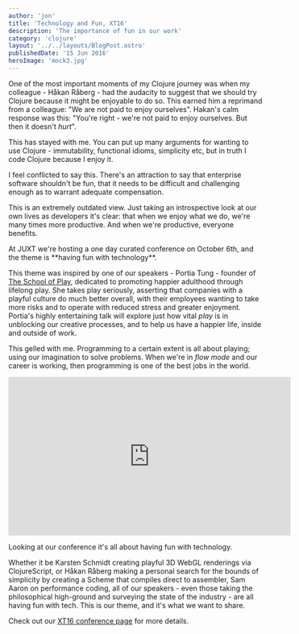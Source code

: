 ```yaml
---
author: 'jon'
title: 'Technology and Fun, XT16'
description: 'The importance of fun in our work'
category: 'clojure'
layout: '../../layouts/BlogPost.astro'
publishedDate: '15 Jun 2016'
heroImage: 'mock3.jpg'
---
```


One of the most important moments of my Clojure journey was when my
colleague - Håkan Råberg - had the audacity to suggest that we should
try Clojure because it might be enjoyable to do so. This earned him a
reprimand from a colleague: \"We are not paid to enjoy ourselves\".
Hakan's calm response was this: \"You're right - we're not paid to enjoy
ourselves. But then it doesn't _hurt_\".

This has stayed with me. You can put up many arguments for wanting to
use Clojure - immutability, functional idioms, simplicity etc, but in
truth I code Clojure because I enjoy it.

I feel conflicted to say this. There's an attraction to say that
enterprise software shouldn't be fun, that it needs to be difficult and
challenging enough as to warrant adequate compensation.

This is an extremely outdated view. Just taking an introspective look at
our own lives as developers it's clear: that when we enjoy what we do,
we're many times more productive. And when we're productive, everyone
benefits.

At JUXT we're hosting a one day curated conference on October 6th, and
the theme is \*\*having fun with technology\*\*.

This theme was inspired by one of our speakers - Portia Tung - founder
of [The School of Play](http://www.theschoolofplay.org), dedicated to
promoting happier adulthood through lifelong play. She takes play
seriously, asserting that companies with a playful culture do much
better overall, with their employees wanting to take more risks and to
operate with reduced stress and greater enjoyment. Portia's highly
entertaining talk will explore just how vital _play_ is in unblocking
our creative processes, and to help us have a happier life, inside and
outside of work.

This gelled with me. Programming to a certain extent is all about
playing; using our imagination to solve problems. When we're in _flow
mode_ and our career is working, then programming is one of the best
jobs in the world.

<iframe width="560" height="315" src="https://www.youtube.com/embed/pNzn6CIubKc" title="XT16 - Unleashing the Play Brain" frameborder="0" allow="accelerometer; autoplay; clipboard-write; encrypted-media; gyroscope; picture-in-picture" allowfullscreen></iframe>

Looking at our conference it's all about having fun with technology.

Whether it be Karsten Schmidt creating playful 3D WebGL renderings via
ClojureScript, or Håkan Råberg making a personal search for the bounds
of simplicity by creating a Scheme that compiles direct to assembler,
Sam Aaron on performance coding, all of our speakers - even those taking
the philosophical high-ground and surveying the state of the industry -
are all having fun with tech. This is our theme, and it's what we want
to share.

Check out our [XT16 conference page](https://juxt.pro/XT16.html) for
more details.
